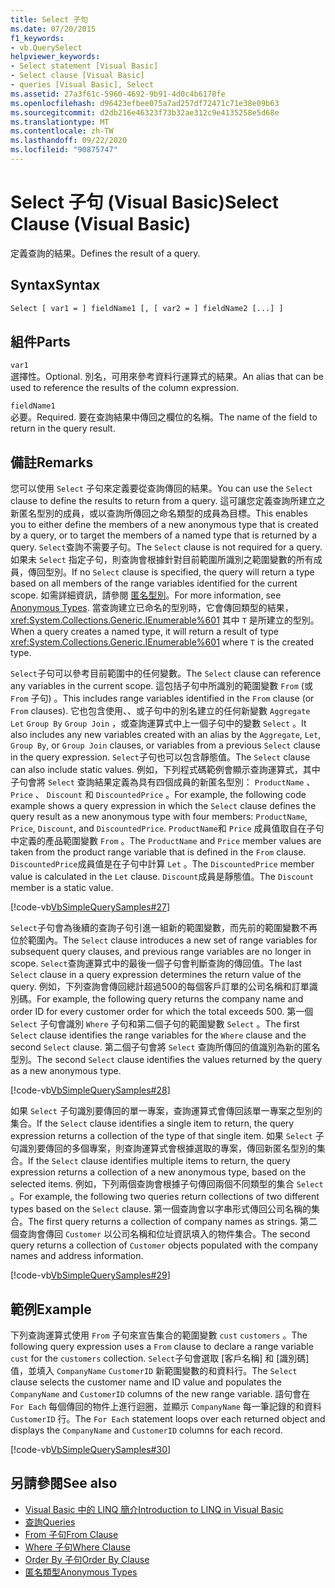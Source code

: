 ```yaml
---
title: Select 子句
ms.date: 07/20/2015
f1_keywords:
- vb.QuerySelect
helpviewer_keywords:
- Select statement [Visual Basic]
- Select clause [Visual Basic]
- queries [Visual Basic], Select
ms.assetid: 27a3f61c-5960-4692-9b91-4d0c4b6178fe
ms.openlocfilehash: d96423efbee075a7ad257df72471c71e38e09b63
ms.sourcegitcommit: d2db216e46323f73b32ae312c9e4135258e5d68e
ms.translationtype: MT
ms.contentlocale: zh-TW
ms.lasthandoff: 09/22/2020
ms.locfileid: "90875747"
---
```

# <a name="select-clause-visual-basic"></a><span data-ttu-id="4a082-102">Select 子句 (Visual Basic)</span><span class="sxs-lookup"><span data-stu-id="4a082-102">Select Clause (Visual Basic)</span></span>

<span data-ttu-id="4a082-103">定義查詢的結果。</span><span class="sxs-lookup"><span data-stu-id="4a082-103">Defines the result of a query.</span></span>  
  
## <a name="syntax"></a><span data-ttu-id="4a082-104">Syntax</span><span class="sxs-lookup"><span data-stu-id="4a082-104">Syntax</span></span>  
  
```vb  
Select [ var1 = ] fieldName1 [, [ var2 = ] fieldName2 [...] ]  
```  
  
## <a name="parts"></a><span data-ttu-id="4a082-105">組件</span><span class="sxs-lookup"><span data-stu-id="4a082-105">Parts</span></span>  

 `var1`  
 <span data-ttu-id="4a082-106">選擇性。</span><span class="sxs-lookup"><span data-stu-id="4a082-106">Optional.</span></span> <span data-ttu-id="4a082-107">別名，可用來參考資料行運算式的結果。</span><span class="sxs-lookup"><span data-stu-id="4a082-107">An alias that can be used to reference the results of the column expression.</span></span>  
  
 `fieldName1`  
 <span data-ttu-id="4a082-108">必要。</span><span class="sxs-lookup"><span data-stu-id="4a082-108">Required.</span></span> <span data-ttu-id="4a082-109">要在查詢結果中傳回之欄位的名稱。</span><span class="sxs-lookup"><span data-stu-id="4a082-109">The name of the field to return in the query result.</span></span>  
  
## <a name="remarks"></a><span data-ttu-id="4a082-110">備註</span><span class="sxs-lookup"><span data-stu-id="4a082-110">Remarks</span></span>  

 <span data-ttu-id="4a082-111">您可以使用 `Select` 子句來定義要從查詢傳回的結果。</span><span class="sxs-lookup"><span data-stu-id="4a082-111">You can use the `Select` clause to define the results to return from a query.</span></span> <span data-ttu-id="4a082-112">這可讓您定義查詢所建立之新匿名型別的成員，或以查詢所傳回之命名類型的成員為目標。</span><span class="sxs-lookup"><span data-stu-id="4a082-112">This enables you to either define the members of a new anonymous type that is created by a query, or to target the members of a named type that is returned by a query.</span></span> <span data-ttu-id="4a082-113">`Select`查詢不需要子句。</span><span class="sxs-lookup"><span data-stu-id="4a082-113">The `Select` clause is not required for a query.</span></span> <span data-ttu-id="4a082-114">如果未 `Select` 指定子句，則查詢會根據針對目前範圍所識別之範圍變數的所有成員，傳回型別。</span><span class="sxs-lookup"><span data-stu-id="4a082-114">If no `Select` clause is specified, the query will return a type based on all members of the range variables identified for the current scope.</span></span> <span data-ttu-id="4a082-115">如需詳細資訊，請參閱 [匿名型別](../../programming-guide/language-features/objects-and-classes/anonymous-types.md)。</span><span class="sxs-lookup"><span data-stu-id="4a082-115">For more information, see [Anonymous Types](../../programming-guide/language-features/objects-and-classes/anonymous-types.md).</span></span> <span data-ttu-id="4a082-116">當查詢建立已命名的型別時，它會傳回類型的結果， <xref:System.Collections.Generic.IEnumerable%601> 其中 `T` 是所建立的型別。</span><span class="sxs-lookup"><span data-stu-id="4a082-116">When a query creates a named type, it will return a result of type <xref:System.Collections.Generic.IEnumerable%601> where `T` is the created type.</span></span>  
  
 <span data-ttu-id="4a082-117">`Select`子句可以參考目前範圍中的任何變數。</span><span class="sxs-lookup"><span data-stu-id="4a082-117">The `Select` clause can reference any variables in the current scope.</span></span> <span data-ttu-id="4a082-118">這包括子句中所識別的範圍變數 `From` (或 `From` 子句) 。</span><span class="sxs-lookup"><span data-stu-id="4a082-118">This includes range variables identified in the `From` clause (or `From` clauses).</span></span> <span data-ttu-id="4a082-119">它也包含使用、、或子句中的別名建立的任何新變數 `Aggregate` `Let` `Group By` `Group Join` ，或查詢運算式中上一個子句中的變數 `Select` 。</span><span class="sxs-lookup"><span data-stu-id="4a082-119">It also includes any new variables created with an alias by the `Aggregate`, `Let`, `Group By`, or `Group Join` clauses, or variables from a previous `Select` clause in the query expression.</span></span> <span data-ttu-id="4a082-120">`Select`子句也可以包含靜態值。</span><span class="sxs-lookup"><span data-stu-id="4a082-120">The `Select` clause can also include static values.</span></span> <span data-ttu-id="4a082-121">例如，下列程式碼範例會顯示查詢運算式，其中子句會將 `Select` 查詢結果定義為具有四個成員的新匿名型別： `ProductName` 、 `Price` 、 `Discount` 和 `DiscountedPrice` 。</span><span class="sxs-lookup"><span data-stu-id="4a082-121">For example, the following code example shows a query expression in which the `Select` clause defines the query result as a new anonymous type with four members: `ProductName`, `Price`, `Discount`, and `DiscountedPrice`.</span></span> <span data-ttu-id="4a082-122">`ProductName`和 `Price` 成員值取自在子句中定義的產品範圍變數 `From` 。</span><span class="sxs-lookup"><span data-stu-id="4a082-122">The `ProductName` and `Price` member values are taken from the product range variable that is defined in the `From` clause.</span></span> <span data-ttu-id="4a082-123">`DiscountedPrice`成員值是在子句中計算 `Let` 。</span><span class="sxs-lookup"><span data-stu-id="4a082-123">The `DiscountedPrice` member value is calculated in the `Let` clause.</span></span> <span data-ttu-id="4a082-124">`Discount`成員是靜態值。</span><span class="sxs-lookup"><span data-stu-id="4a082-124">The `Discount` member is a static value.</span></span>  
  
 [!code-vb[VbSimpleQuerySamples#27](~/samples/snippets/visualbasic/VS_Snippets_VBCSharp/VbSimpleQuerySamples/VB/QuerySamples1.vb#27)]  
  
 <span data-ttu-id="4a082-125">`Select`子句會為後續的查詢子句引進一組新的範圍變數，而先前的範圍變數不再位於範圍內。</span><span class="sxs-lookup"><span data-stu-id="4a082-125">The `Select` clause introduces a new set of range variables for subsequent query clauses, and previous range variables are no longer in scope.</span></span> <span data-ttu-id="4a082-126">`Select`查詢運算式中的最後一個子句會判斷查詢的傳回值。</span><span class="sxs-lookup"><span data-stu-id="4a082-126">The last `Select` clause in a query expression determines the return value of the query.</span></span> <span data-ttu-id="4a082-127">例如，下列查詢會傳回總計超過500的每個客戶訂單的公司名稱和訂單識別碼。</span><span class="sxs-lookup"><span data-stu-id="4a082-127">For example, the following query returns the company name and order ID for every customer order for which the total exceeds 500.</span></span> <span data-ttu-id="4a082-128">第一個 `Select` 子句會識別 `Where` 子句和第二個子句的範圍變數 `Select` 。</span><span class="sxs-lookup"><span data-stu-id="4a082-128">The first `Select` clause identifies the range variables for the `Where` clause and the second `Select` clause.</span></span> <span data-ttu-id="4a082-129">第二個子句會將 `Select` 查詢所傳回的值識別為新的匿名型別。</span><span class="sxs-lookup"><span data-stu-id="4a082-129">The second `Select` clause identifies the values returned by the query as a new anonymous type.</span></span>  
  
 [!code-vb[VbSimpleQuerySamples#28](~/samples/snippets/visualbasic/VS_Snippets_VBCSharp/VbSimpleQuerySamples/VB/QuerySamples1.vb#28)]  
  
 <span data-ttu-id="4a082-130">如果 `Select` 子句識別要傳回的單一專案，查詢運算式會傳回該單一專案之型別的集合。</span><span class="sxs-lookup"><span data-stu-id="4a082-130">If the `Select` clause identifies a single item to return, the query expression returns a collection of the type of that single item.</span></span> <span data-ttu-id="4a082-131">如果 `Select` 子句識別要傳回的多個專案，則查詢運算式會根據選取的專案，傳回新匿名型別的集合。</span><span class="sxs-lookup"><span data-stu-id="4a082-131">If the `Select` clause identifies multiple items to return, the query expression returns a collection of a new anonymous type, based on the selected items.</span></span> <span data-ttu-id="4a082-132">例如，下列兩個查詢會根據子句傳回兩個不同類型的集合 `Select` 。</span><span class="sxs-lookup"><span data-stu-id="4a082-132">For example, the following two queries return collections of two different types based on the `Select` clause.</span></span> <span data-ttu-id="4a082-133">第一個查詢會以字串形式傳回公司名稱的集合。</span><span class="sxs-lookup"><span data-stu-id="4a082-133">The first query returns a collection of company names as strings.</span></span> <span data-ttu-id="4a082-134">第二個查詢會傳回 `Customer` 以公司名稱和位址資訊填入的物件集合。</span><span class="sxs-lookup"><span data-stu-id="4a082-134">The second query returns a collection of `Customer` objects populated with the company names and address information.</span></span>  
  
 [!code-vb[VbSimpleQuerySamples#29](~/samples/snippets/visualbasic/VS_Snippets_VBCSharp/VbSimpleQuerySamples/VB/QuerySamples1.vb#29)]  
  
## <a name="example"></a><span data-ttu-id="4a082-135">範例</span><span class="sxs-lookup"><span data-stu-id="4a082-135">Example</span></span>  

 <span data-ttu-id="4a082-136">下列查詢運算式使用 `From` 子句來宣告集合的範圍變數 `cust` `customers` 。</span><span class="sxs-lookup"><span data-stu-id="4a082-136">The following query expression uses a `From` clause to declare a range variable `cust` for the `customers` collection.</span></span> <span data-ttu-id="4a082-137">`Select`子句會選取 [客戶名稱] 和 [識別碼] 值，並填入 `CompanyName` `CustomerID` 新範圍變數的和資料行。</span><span class="sxs-lookup"><span data-stu-id="4a082-137">The `Select` clause selects the customer name and ID value and populates the `CompanyName` and `CustomerID` columns of the new range variable.</span></span> <span data-ttu-id="4a082-138">語句會在 `For Each` 每個傳回的物件上進行迴圈，並顯示 `CompanyName` 每一筆記錄的和資料 `CustomerID` 行。</span><span class="sxs-lookup"><span data-stu-id="4a082-138">The `For Each` statement loops over each returned object and displays the `CompanyName` and `CustomerID` columns for each record.</span></span>  
  
 [!code-vb[VbSimpleQuerySamples#30](~/samples/snippets/visualbasic/VS_Snippets_VBCSharp/VbSimpleQuerySamples/VB/QuerySamples1.vb#30)]  
  
## <a name="see-also"></a><span data-ttu-id="4a082-139">另請參閱</span><span class="sxs-lookup"><span data-stu-id="4a082-139">See also</span></span>

- [<span data-ttu-id="4a082-140">Visual Basic 中的 LINQ 簡介</span><span class="sxs-lookup"><span data-stu-id="4a082-140">Introduction to LINQ in Visual Basic</span></span>](../../programming-guide/language-features/linq/introduction-to-linq.md)
- [<span data-ttu-id="4a082-141">查詢</span><span class="sxs-lookup"><span data-stu-id="4a082-141">Queries</span></span>](index.md)
- [<span data-ttu-id="4a082-142">From 子句</span><span class="sxs-lookup"><span data-stu-id="4a082-142">From Clause</span></span>](from-clause.md)
- [<span data-ttu-id="4a082-143">Where 子句</span><span class="sxs-lookup"><span data-stu-id="4a082-143">Where Clause</span></span>](where-clause.md)
- [<span data-ttu-id="4a082-144">Order By 子句</span><span class="sxs-lookup"><span data-stu-id="4a082-144">Order By Clause</span></span>](order-by-clause.md)
- [<span data-ttu-id="4a082-145">匿名類型</span><span class="sxs-lookup"><span data-stu-id="4a082-145">Anonymous Types</span></span>](../../programming-guide/language-features/objects-and-classes/anonymous-types.md)
